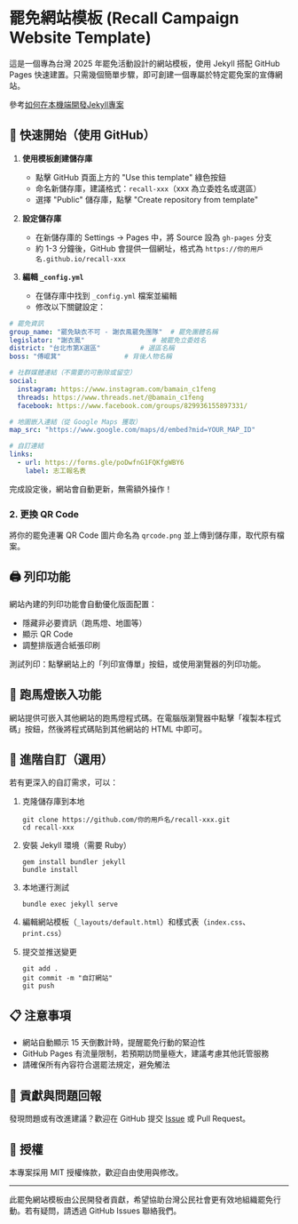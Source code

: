 # 罷免網站模板 (Recall Campaign Website Template)

這是一個專為台灣 2025 年罷免活動設計的網站模板，使用 Jekyll 搭配 GitHub Pages 快速建置。只需幾個簡單步驟，即可創建一個專屬於特定罷免案的宣傳網站。

參考[如何在本機端開發Jekyll專案](https://chatgpt.com/share/67f45de4-88fc-800b-8f64-0dea63b84771)

## 🚀 快速開始（使用 GitHub）

1. **使用模板創建儲存庫**
   - 點擊 GitHub 頁面上方的 "Use this template" 綠色按鈕
   - 命名新儲存庫，建議格式：`recall-xxx`（xxx 為立委姓名或選區）
   - 選擇 "Public" 儲存庫，點擊 "Create repository from template"

2. **設定儲存庫**
   - 在新儲存庫的 Settings → Pages 中，將 Source 設為 `gh-pages` 分支
   - 約 1-3 分鐘後，GitHub 會提供一個網址，格式為 `https://你的用戶名.github.io/recall-xxx`

3. **編輯 `_config.yml`**
   - 在儲存庫中找到 `_config.yml` 檔案並編輯
   - 修改以下關鍵設定：

```yaml
# 罷免資訊
group_name: "罷免缺衣不可 - 謝衣鳯罷免團隊"  # 罷免團體名稱
legislator: "謝衣鳳"                 # 被罷免立委姓名
district: "台北市第X選區"          # 選區名稱
boss: "傅崐萁"                # 背後人物名稱

# 社群媒體連結（不需要的可刪除或留空）
social:
  instagram: https://www.instagram.com/bamain_c1feng
  threads: https://www.threads.net/@bamain_c1feng
  facebook: https://www.facebook.com/groups/829936155897331/

# 地圖嵌入連結（從 Google Maps 獲取）
map_src: "https://www.google.com/maps/d/embed?mid=YOUR_MAP_ID"

# 自訂連結
links:
  - url: https://forms.gle/poDwfnG1FQKfgWBY6
    label: 志工報名表
```

完成設定後，網站會自動更新，無需額外操作！

### 2. 更換 QR Code

將你的罷免連署 QR Code 圖片命名為 `qrcode.png` 並上傳到儲存庫，取代原有檔案。

## 🖨 列印功能

網站內建的列印功能會自動優化版面配置：
- 隱藏非必要資訊（跑馬燈、地圖等）
- 顯示 QR Code
- 調整排版適合紙張印刷

測試列印：點擊網站上的「列印宣傳單」按鈕，或使用瀏覽器的列印功能。

## 🔄 跑馬燈嵌入功能

網站提供可嵌入其他網站的跑馬燈程式碼。在電腦版瀏覽器中點擊「複製本程式碼」按鈕，然後將程式碼貼到其他網站的 HTML 中即可。

## 🧩 進階自訂（選用）

若有更深入的自訂需求，可以：

1. 克隆儲存庫到本地
   ```
   git clone https://github.com/你的用戶名/recall-xxx.git
   cd recall-xxx
   ```

2. 安裝 Jekyll 環境（需要 Ruby）
   ```
   gem install bundler jekyll
   bundle install
   ```

3. 本地運行測試
   ```
   bundle exec jekyll serve
   ```

4. 編輯網站模板（`_layouts/default.html`）和樣式表（`index.css`、`print.css`）

5. 提交並推送變更
   ```
   git add .
   git commit -m "自訂網站"
   git push
   ```

## 📋 注意事項

- 網站自動顯示 15 天倒數計時，提醒罷免行動的緊迫性
- GitHub Pages 有流量限制，若預期訪問量極大，建議考慮其他託管服務
- 請確保所有內容符合選罷法規定，避免觸法

## 🤝 貢獻與問題回報

發現問題或有改進建議？歡迎在 GitHub 提交 [Issue](https://github.com/bestian/recall-template/issues) 或 Pull Request。

## 📜 授權

本專案採用 MIT 授權條款，歡迎自由使用與修改。

---

此罷免網站模板由公民開發者貢獻，希望協助台灣公民社會更有效地組織罷免行動。若有疑問，請透過 GitHub Issues 聯絡我們。

